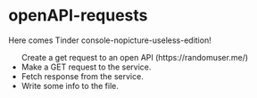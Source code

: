 # openAPI-requests
Here comes Tinder console-nopicture-useless-edition! 
<ul>  Create a get request to an open API (https://randomuser.me/)

<li>	Make a GET request to the service.  </li>
<li>	Fetch response from the service. </li>
<li> 	Write some info to the file. </li>
</ul>
